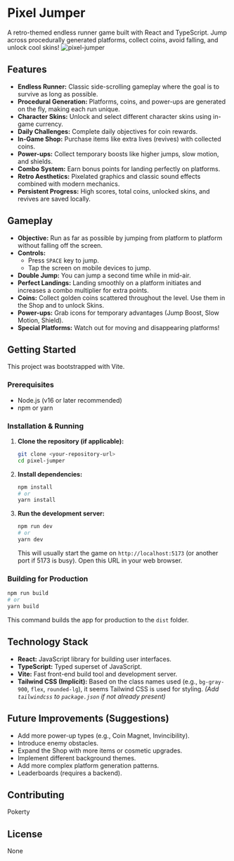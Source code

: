 # Pixel Jumper

A retro-themed endless runner game built with React and TypeScript. Jump across procedurally generated platforms, collect coins, avoid falling, and unlock cool skins!
![pixel-jumper](https://github.com/user-attachments/assets/d8d33f77-73e3-4ad4-b39c-3b524fe1e699)

## Features

*   **Endless Runner:** Classic side-scrolling gameplay where the goal is to survive as long as possible.
*   **Procedural Generation:** Platforms, coins, and power-ups are generated on the fly, making each run unique.
*   **Character Skins:** Unlock and select different character skins using in-game currency.
*   **Daily Challenges:** Complete daily objectives for coin rewards.
*   **In-Game Shop:** Purchase items like extra lives (revives) with collected coins.
*   **Power-ups:** Collect temporary boosts like higher jumps, slow motion, and shields.
*   **Combo System:** Earn bonus points for landing perfectly on platforms.
*   **Retro Aesthetics:** Pixelated graphics and classic sound effects combined with modern mechanics.
*   **Persistent Progress:** High scores, total coins, unlocked skins, and revives are saved locally.

## Gameplay

*   **Objective:** Run as far as possible by jumping from platform to platform without falling off the screen.
*   **Controls:**
    *   Press `SPACE` key to jump.
    *   Tap the screen on mobile devices to jump.
*   **Double Jump:** You can jump a second time while in mid-air.
*   **Perfect Landings:** Landing smoothly on a platform initiates and increases a combo multiplier for extra points.
*   **Coins:** Collect golden coins scattered throughout the level. Use them in the Shop and to unlock Skins.
*   **Power-ups:** Grab icons for temporary advantages (Jump Boost, Slow Motion, Shield).
*   **Special Platforms:** Watch out for moving and disappearing platforms!

## Getting Started

This project was bootstrapped with Vite.

### Prerequisites

*   Node.js (v16 or later recommended)
*   npm or yarn

### Installation & Running

1.  **Clone the repository (if applicable):**
    ```bash
    git clone <your-repository-url>
    cd pixel-jumper
    ```
2.  **Install dependencies:**
    ```bash
    npm install
    # or
    yarn install
    ```
3.  **Run the development server:**
    ```bash
    npm run dev
    # or
    yarn dev
    ```
    This will usually start the game on `http://localhost:5173` (or another port if 5173 is busy). Open this URL in your web browser.

### Building for Production

```bash
npm run build
# or
yarn build
```
This command builds the app for production to the `dist` folder.

## Technology Stack

*   **React:** JavaScript library for building user interfaces.
*   **TypeScript:** Typed superset of JavaScript.
*   **Vite:** Fast front-end build tool and development server.
*   **Tailwind CSS (Implicit):** Based on the class names used (e.g., `bg-gray-900`, `flex`, `rounded-lg`), it seems Tailwind CSS is used for styling. _(Add `tailwindcss` to `package.json` if not already present)_

## Future Improvements (Suggestions)

*   Add more power-up types (e.g., Coin Magnet, Invincibility).
*   Introduce enemy obstacles.
*   Expand the Shop with more items or cosmetic upgrades.
*   Implement different background themes.
*   Add more complex platform generation patterns.
*   Leaderboards (requires a backend).

## Contributing
Pokerty

## License
None
